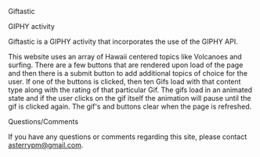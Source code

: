 Giftastic

GIPHY activity

 
Giftastic is a GIPHY activity that incorporates the use of the GIPHY API.

This website uses an array of Hawaii centered topics like Volcanoes and surfing.  There are a few buttons that are rendered upon load of the page and then there is a submit button to add additional topics of choice for the user.  If one of the buttons is clicked, then ten Gifs load with that content type along with the rating of that particular Gif.  The gifs load in an animated state and if the user clicks on the gif itself the animation will pause until the gif is clicked again.  The gif's and buttons clear when the page is refreshed.


Questions/Comments

If you have any questions or comments regarding this site, please contact asterrypm@gmail.com.


